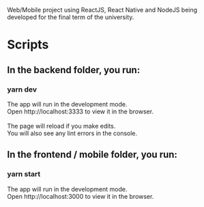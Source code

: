 Web/Mobile project using ReactJS, React Native and NodeJS being developed for the final term of the university.


# Scripts

## In the backend folder, you run:
### yarn dev

The app will run in the development mode.<br>
Open http://localhost:3333 to view it in the browser.<br><br>
The page will reload if you make edits.<br>
You will also see any lint errors in the console.<br>

## In the frontend / mobile folder, you run:
### yarn start
The app will run in the development mode.<br>
Open http://localhost:3000 to view it in the browser.

